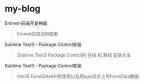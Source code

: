 # my-blog

Emmet-前端开发神器
>Emmet的语法和使用

Sublime Text3 - Package Control安装
>Sublime Text3 Package Control的 在线 和 离线 安装方法

Sublime Text3 - Package Control安装
>Html5 FormDataAPI的使用以及用ajax异步上传FormData数据
